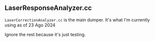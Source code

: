 ## LaserResponseAnalyzer.cc

`LaserCorrectionAnalyzer.cc` is the main dumper. It's what I'm currently using as of 23 Ago 2024

Ignore the rest because it's just testing.
